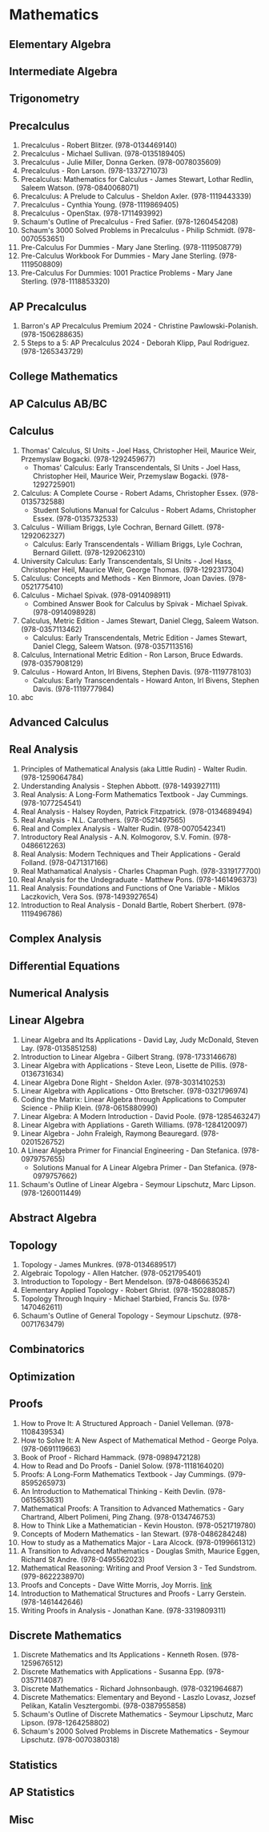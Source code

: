 # Mathematics
## Elementary Algebra
## Intermediate Algebra
## Trigonometry
## Precalculus
1. Precalculus - Robert Blitzer. (978-0134469140)
2. Precalculus - Michael Sullivan. (978-0135189405)
3. Precalculus - Julie Miller, Donna Gerken. (978-0078035609)
4. Precalculus - Ron Larson. (978-1337271073)
5. Precalculus: Mathematics for Calculus - James Stewart, Lothar Redlin, Saleem Watson. (978-0840068071)
6. Precalculus: A Prelude to Calculus - Sheldon Axler. (978-1119443339)
7. Precalculus - Cynthia Young. (978-1119869405)
8. Precalculus - OpenStax. (978-1711493992)
9. Schaum's Outline of Precalculus - Fred Safier. (978-1260454208)
10. Schaum's 3000 Solved Problems in Precalculus - Philip Schmidt. (978-0070553651)
11. Pre-Calculus For Dummies - Mary Jane Sterling. (978-1119508779)
12. Pre-Calculus Workbook For Dummies - Mary Jane Sterling. (978-1119508809)
13. Pre-Calculus For Dummies: 1001 Practice Problems - Mary Jane Sterling. (978-1118853320)
## AP Precalculus
1. Barron's AP Precalculus Premium 2024 - Christine Pawlowski-Polanish. (978-1506288635)
2. 5 Steps to a 5: AP Precalculus 2024 - Deborah Klipp, Paul Rodriguez. (978-1265343729)
## College Mathematics
## AP Calculus AB/BC
## Calculus
1. Thomas' Calculus, SI Units - Joel Hass, Christopher Heil, Maurice Weir, Przemyslaw Bogacki. (978-1292459677)
    - Thomas' Calculus: Early Transcendentals, SI Units - Joel Hass, Christopher Heil, Maurice Weir, Przemyslaw Bogacki. (978-1292725901)
2. Calculus: A Complete Course - Robert Adams, Christopher Essex. (978-0135732588)
    - Student Solutions Manual for Calculus - Robert Adams, Christopher Essex. (978-0135732533)
3. Calculus - William Briggs, Lyle Cochran, Bernard Gillett. (978-1292062327)
    - Calculus: Early Transcendentals - William Briggs, Lyle Cochran, Bernard Gillett. (978-1292062310)
4. University Calculus: Early Transcendentals, SI Units - Joel Hass, Christopher Heil, Maurice Weir, George Thomas. (978-1292317304)
5. Calculus: Concepts and Methods - Ken Binmore, Joan Davies. (978-0521775410)
6. Calculus - Michael Spivak. (978-0914098911)
    - Combined Answer Book for Calculus by Spivak - Michael Spivak. (978-0914098928)
7. Calculus, Metric Edition - James Stewart, Daniel Clegg, Saleem Watson. (978-0357113462)
    - Calculus: Early Transcendentals, Metric Edition - James Stewart, Daniel Clegg, Saleem Watson. (978-0357113516)
8. Calculus, International Metric Edition - Ron Larson, Bruce Edwards. (978-0357908129)
9. Calculus - Howard Anton, Irl Bivens, Stephen Davis. (978-1119778103)
    - Calculus: Early Transcendentals - Howard Anton, Irl Bivens, Stephen Davis. (978-1119777984)
10. abc
## Advanced Calculus
## Real Analysis
1. Principles of Mathematical Analysis (aka Little Rudin) - Walter Rudin. (978-1259064784)
2. Understanding Analysis - Stephen Abbott. (978-1493927111)
3. Real Analysis: A Long-Form Mathematics Textbook - Jay Cummings. (978-1077254541)
4. Real Analysis - Halsey Royden, Patrick Fitzpatrick. (978-0134689494)
5. Real Analysis - N.L. Carothers. (978-0521497565)
6. Real and Complex Analysis - Walter Rudin. (978-0070542341)
7. Introductory Real Analysis - A.N. Kolmogorov, S.V. Fomin. (978-0486612263)
8. Real Analysis: Modern Techniques and Their Applications - Gerald Folland. (978-0471317166)
9. Real Mathamatical Analysis - Charles Chapman Pugh. (978-3319177700)
10. Real Analysis for the Undegraduate - Matthew Pons. (978-1461496373)
11. Real Analysis: Foundations and Functions of One Variable - Miklos Laczkovich, Vera Sos. (978-1493927654)
12. Introduction to Real Analysis - Donald Bartle, Robert Sherbert. (978-1119496786)
## Complex Analysis
## Differential Equations
## Numerical Analysis
## Linear Algebra
1. Linear Algebra and Its Applications - David Lay, Judy McDonald, Steven Lay. (978-0135851258)
2. Introduction to Linear Algebra - Gilbert Strang. (978-1733146678)
3. Linear Algebra with Applications - Steve Leon, Lisette de Pillis. (978-0136731634)
4. Linear Algebra Done Right - Sheldon Axler. (978-3031410253)
5. Linear Algebra with Applications - Otto Bretscher. (978-0321796974)
6. Coding the Matrix: Linear Algebra through Applications to Computer Science - Philip Klein. (978-0615880990)
7. Linear Algebra: A Modern Introduction - David Poole. (978-1285463247)
8. Linear Algebra with Appliations - Gareth Williams. (978-1284120097)
9. Linear Algebra - John Fraleigh, Raymong Beauregard. (978-0201526752)
10. A Linear Algebra Primer for Financial Engineering - Dan Stefanica. (978-0979757655)
    - Solutions Manual for A Linear Algebra Primer - Dan Stefanica. (978-0979757662)
11. Schaum's Outline of Linear Algebra - Seymour Lipschutz, Marc Lipson. (978-1260011449)
## Abstract Algebra
## Topology
1. Topology - James Munkres. (978-0134689517)
2. Algebraic Topology - Allen Hatcher. (978-0521795401)
3. Introduction to Topology - Bert Mendelson. (978-0486663524)
4. Elementary Applied Topology - Robert Ghrist. (978-1502880857)
5. Topology Through Inquiry - Michael Starbied, Francis Su. (978-1470462611)
6. Schaum's Outline of General Topology - Seymour Lipschutz. (978-0071763479)
## Combinatorics
## Optimization
## Proofs
1. How to Prove It: A Structured Approach - Daniel Velleman. (978-1108439534)
2. How to Solve It: A New Aspect of Mathematical Method - George Polya. (978-0691119663)
3. Book of Proof - Richard Hammack. (978-0989472128)
4. How to Read and Do Proofs - Daniel Solow. (978-1118164020)
5. Proofs: A Long-Form Mathematics Textbook - Jay Cummings. (979-8595265973)
6. An Introduction to Mathematical Thinking - Keith Devlin. (978-0615653631)
7. Mathematical Proofs: A Transition to Advanced Mathematics - Gary Chartrand, Albert Polimeni, Ping Zhang. (978-0134746753)
8. How to Think Like a Mathematician - Kevin Houston. (978-0521719780)
9. Concepts of Modern Mathematics - Ian Stewart. (978-0486284248)
10. How to study as a Mathematics Major - Lara Alcock. (978-0199661312)
11. A Transition to Advanced Mathematics - Douglas Smith, Maurice Eggen, Richard St Andre. (978-0495562023)
12. Mathematical Reasoning: Writing and Proof Version 3 - Ted Sundstrom. (979-8622238970)
13. Proofs and Concepts - Dave Witte Morris, Joy Morris. [link](https://opentext.uleth.ca/PDF/proofs+concepts.pdf)
14. Introduction to Mathematical Structures and Proofs - Larry Gerstein. (978-1461442646)
15. Writing Proofs in Analysis - Jonathan Kane. (978-3319809311)
## Discrete Mathematics
1. Discrete Mathematics and Its Applications - Kenneth Rosen. (978-1259676512)
2. Discrete Mathematics with Applications - Susanna Epp. (978-0357114087)
3. Discrete Mathematics - Richard Johnsonbaugh. (978-0321964687)
4. Discrete Mathematics: Elementary and Beyond - Laszlo Lovasz, Jozsef Pelikan, Katalin Vesztergombi. (978-0387955858)
5. Schaum's Outline of Discrete Mathematics - Seymour Lipschutz, Marc Lipson. (978-1264258802)
6. Schaum's 2000 Solved Problems in Discrete Mathematics - Seymour Lipschutz. (978-0070380318)
## Statistics
## AP Statistics
## Misc
